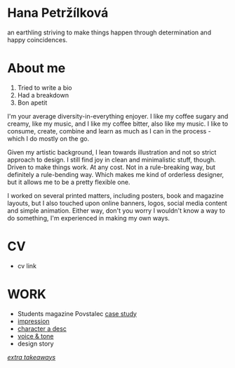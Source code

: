 # Hana Petržílková
an earthling striving to make things
happen through determination and happy coincidences.
# About me
1. Tried to write a bio
2. Had a breakdown
3. Bon apetit

I'm your average diversity-in-everything enjoyer. I like my coffee sugary and creamy, like my music, and I like my coffee bitter, also like my music. I like to consume, create, combine and learn as much as I can in the process - which I do mostly on the go.

Given my artistic background, I lean towards illustration and not so strict approach to design. I still find joy in clean and minimalistic stuff, though. Driven to make things work. At any cost. Not in a rule-breaking way, but definitely a rule-bending way. Which makes me kind of orderless designer, but it allows me to be a pretty flexible one.

I worked on several printed matters, including posters, book and magazine layouts, but I also touched upon online banners, logos, social media content and simple animation. Either way, don't you worry I wouldn't know a way to do something, I'm experienced in making my own ways.
# CV
- cv link

# WORK
- Students magazine Povstalec [case study](english-for-designers/03-aboutness/case-study.md)
- [impression](english-for-designers/02-impression/)
- [character a desc](english-for-designers/01-character-description)
- [voice & tone](english-for-designers/05-voice-tone/)
- design story

[*extra takeaways*](english-for-designers/extra-takeaways)
